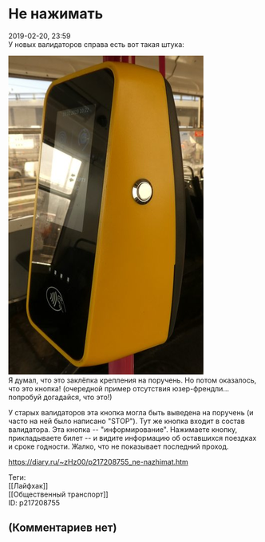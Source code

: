 Не нажимать
===========

  
2019-02-20, 23:59  
 У новых валидаторов справа есть вот такая штука:   
   
   [![](pics/WypIeTfl.jpg)](https://i.imgur.com/WypIeTf.jpg)     
 Я думал, что это заклёпка крепления на поручень. Но потом оказалось, что это кнопка! (очередной пример отсутствия юзер-френдли... попробуй догадайся, что это!)   
   
 У старых валидаторов эта кнопка могла быть выведена на поручень (и часто на ней было написано "STOP"). Тут же кнопка входит в состав валидатора. Эта кнопка -- "информирование". Нажимаете кнопку, прикладываете билет -- и видите информацию об оставшихся поездках и сроке годности. Жалко, что не показывает последний проход.   
  
<https://diary.ru/~zHz00/p217208755_ne-nazhimat.htm>  
  
Теги:  
[[Лайфхак]]  
[[Общественный транспорт]]  
ID: p217208755  


(Комментариев нет)
------------------